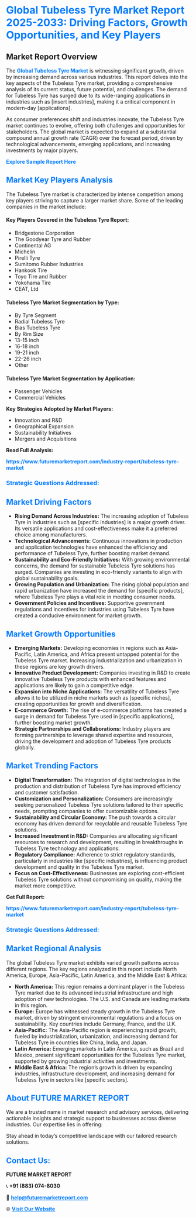 <h1 style="color: #007BFF;">Global Tubeless Tyre Market Report 2025-2033: Driving Factors, Growth Opportunities, and Key Players</h1>

<section id="overview">
<h2>Market Report Overview</h2>
<p>The <a href="https://www.futuremarketreport.com/industry-report/tubeless-tyre-market" style="color: #007BFF; text-decoration: none;"><strong>Global Tubeless Tyre Market</strong></a> is witnessing significant growth, driven by increasing demand across various industries. This report delves into the key aspects of the Tubeless Tyre market, providing a comprehensive analysis of its current status, future potential, and challenges. The demand for Tubeless Tyre has surged due to its wide-ranging applications in industries such as [insert industries], making it a critical component in modern-day [applications].</p>
<p>As consumer preferences shift and industries innovate, the Tubeless Tyre market continues to evolve, offering both challenges and opportunities for stakeholders. The global market is expected to expand at a substantial compound annual growth rate (CAGR) over the forecast period, driven by technological advancements, emerging applications, and increasing investments by major players.</p>
</section>

<section id="overview">
<p><a href="https://www.futuremarketreport.com/request-sample/reportId=89252" style="color: #007BFF; text-decoration: none;"><strong>Explore Sample Report Here</strong></a></p>
</section>

<section id="key-players">
<h2 style="color: #007BFF;">Market Key Players Analysis</h2>
<p>The Tubeless Tyre market is characterized by intense competition among key players striving to capture a larger market share. Some of the leading companies in the market include:</p>
<h4>Key Players Covered in the Tubeless Tyre Report:</h4>
<ul><li>Bridgestone Corporation</li><li>The Goodyear Tyre and Rubber</li><li>Continental AG</li><li>Michelin</li><li>Pirelli Tyre</li><li>Sumitomo Rubber Industries</li><li>Hankook Tire</li><li>Toyo Tire and Rubber</li><li>Yokohama Tire</li><li>CEAT, Ltd</li></ul>
<h4>Tubeless Tyre Market Segmentation by Type:</h4>
<ul><li>By Tyre Segment</li><li>Radial Tubeless Tyre</li><li>Bias Tubeless Tyre</li><li>By Rim Size</li><li>13-15 inch</li><li>16-18 inch</li><li>19-21 inch</li><li>22-26 inch</li><li>Other</li></ul>

<h4>Tubeless Tyre Market Segmentation by Application:</h4>
<ul><li>Passenger Vehicles</li><li>Commercial Vehicles</li></ul>
<p><strong>Key Strategies Adopted by Market Players:</strong></p>
<ul>
<li>Innovation and R&D</li>
<li>Geographical Expansion</li>
<li>Sustainability Initiatives</li>
<li>Mergers and Acquisitions</li>
</ul>
</section>

<section>
<p><strong>Read Full Analysis: </strong></p><a href="https://www.futuremarketreport.com/industry-report/tubeless-tyre-market" style="color: #007BFF; text-decoration: none;"><strong>https://www.futuremarketreport.com/industry-report/tubeless-tyre-market</strong></a>
<h3 style="color: #007BFF;">Strategic Questions Addressed:</h3>
</section>

<section id="driving-factors">
<h2 style="color: #007BFF;">Market Driving Factors</h2>
<ul>
<li><strong>Rising Demand Across Industries:</strong> The increasing adoption of Tubeless Tyre in industries such as [specific industries] is a major growth driver. Its versatile applications and cost-effectiveness make it a preferred choice among manufacturers.</li>
<li><strong>Technological Advancements:</strong> Continuous innovations in production and application technologies have enhanced the efficiency and performance of Tubeless Tyre, further boosting market demand.</li>
<li><strong>Sustainability and Eco-Friendly Initiatives:</strong> With growing environmental concerns, the demand for sustainable Tubeless Tyre solutions has surged. Companies are investing in eco-friendly variants to align with global sustainability goals.</li>
<li><strong>Growing Population and Urbanization:</strong> The rising global population and rapid urbanization have increased the demand for [specific products], where Tubeless Tyre plays a vital role in meeting consumer needs.</li>
<li><strong>Government Policies and Incentives:</strong> Supportive government regulations and incentives for industries using Tubeless Tyre have created a conducive environment for market growth.</li>
</ul>
</section>

<section id="growth-opportunities">
<h2 style="color: #007BFF;">Market Growth Opportunities</h2>
<ul>
<li><strong>Emerging Markets:</strong> Developing economies in regions such as Asia-Pacific, Latin America, and Africa present untapped potential for the Tubeless Tyre market. Increasing industrialization and urbanization in these regions are key growth drivers.</li>
<li><strong>Innovative Product Development:</strong> Companies investing in R&D to create innovative Tubeless Tyre products with enhanced features and applications are likely to gain a competitive edge.</li>
<li><strong>Expansion into Niche Applications:</strong> The versatility of Tubeless Tyre allows it to be utilized in niche markets such as [specific niches], creating opportunities for growth and diversification.</li>
<li><strong>E-commerce Growth:</strong> The rise of e-commerce platforms has created a surge in demand for Tubeless Tyre used in [specific applications], further boosting market growth.</li>
<li><strong>Strategic Partnerships and Collaborations:</strong> Industry players are forming partnerships to leverage shared expertise and resources, driving the development and adoption of Tubeless Tyre products globally.</li>
</ul>
</section>

<section id="trending-factors">
<h2 style="color: #007BFF;">Market Trending Factors</h2>
<ul>
<li><strong>Digital Transformation:</strong> The integration of digital technologies in the production and distribution of Tubeless Tyre has improved efficiency and customer satisfaction.</li>
<li><strong>Customization and Personalization:</strong> Consumers are increasingly seeking personalized Tubeless Tyre solutions tailored to their specific needs, prompting companies to offer customizable options.</li>
<li><strong>Sustainability and Circular Economy:</strong> The push towards a circular economy has driven demand for recyclable and reusable Tubeless Tyre solutions.</li>
<li><strong>Increased Investment in R&D:</strong> Companies are allocating significant resources to research and development, resulting in breakthroughs in Tubeless Tyre technology and applications.</li>
<li><strong>Regulatory Compliance:</strong> Adherence to strict regulatory standards, particularly in industries like [specific industries], is influencing product development and quality in the Tubeless Tyre market.</li>
<li><strong>Focus on Cost-Effectiveness:</strong> Businesses are exploring cost-efficient Tubeless Tyre solutions without compromising on quality, making the market more competitive.</li>
</ul>
</section>

<section>
<p><strong>Get Full Report: </strong></p><a href="https://www.futuremarketreport.com/industry-report/tubeless-tyre-market" style="color: #007BFF; text-decoration: none;"><strong>https://www.futuremarketreport.com/industry-report/tubeless-tyre-market</strong></a>
<h3 style="color: #007BFF;">Strategic Questions Addressed:</h3>
</section>


<section id="regional-analysis">
<h2 style="color: #007BFF;">Market Regional Analysis</h2>
<p>The global Tubeless Tyre market exhibits varied growth patterns across different regions. The key regions analyzed in this report include North America, Europe, Asia-Pacific, Latin America, and the Middle East & Africa:</p>
<ul>
<li><strong>North America:</strong> This region remains a dominant player in the Tubeless Tyre market due to its advanced industrial infrastructure and high adoption of new technologies. The U.S. and Canada are leading markets in this region.</li>
<li><strong>Europe:</strong> Europe has witnessed steady growth in the Tubeless Tyre market, driven by stringent environmental regulations and a focus on sustainability. Key countries include Germany, France, and the U.K.</li>
<li><strong>Asia-Pacific:</strong> The Asia-Pacific region is experiencing rapid growth, fueled by industrialization, urbanization, and increasing demand for Tubeless Tyre in countries like China, India, and Japan.</li>
<li><strong>Latin America:</strong> Emerging markets in Latin America, such as Brazil and Mexico, present significant opportunities for the Tubeless Tyre market, supported by growing industrial activities and investments.</li>
<li><strong>Middle East & Africa:</strong> The region’s growth is driven by expanding industries, infrastructure development, and increasing demand for Tubeless Tyre in sectors like [specific sectors].</li>
</ul>
</section>

<footer>
<h2 style="color: #007BFF;">About FUTURE MARKET REPORT</h2>
<p>We are a trusted name in market research and advisory services, delivering actionable insights and strategic support to businesses across diverse industries. Our expertise lies in offering:</p>

<p>Stay ahead in today’s competitive landscape with our tailored research solutions.</p>

<h2 style="color: #007BFF;">Contact Us:</h2>
<p><strong>FUTURE MARKET REPORT</strong></p>
<p>📞 <strong>+91 (883) 074-8030</strong></p>
<p>📧 <strong><a href="mailto:help@futuremarketreport.com" style="color: #007BFF;">help@futuremarketreport.com</a></strong></p>
<p>🌐 <strong><a href="https://www.futuremarketreport.com/" style="color: #007BFF;">Visit Our Website</a></strong></p>
</footer>